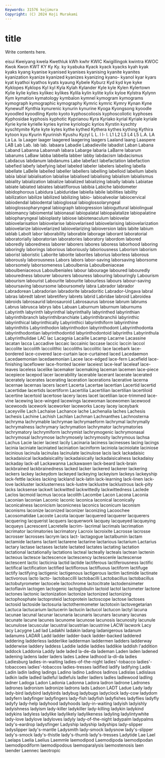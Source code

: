 ```yaml
---
Keywords: 31576 kojimura
Copyright: (C) 2024 Koji Murakami
---
```


# title

Write contents here.



eisui
Kweiyang kwela Kwethluk kWh kwhr KWIC Kwigillingok kwintra KWOC Kwok
Kwon KWT KY Ky Ky. ky kyabuka Kyack kyack kyacks
kyah kyak kyaks kyang kyanise kyanised kyanises kyanising kyanite kyanites
kyanization kyanize kyanized kyanizes kyanizing kyano- kyanol kyar kyars kyat
kyathoi kyathos kyats kyaung Kybele Kyburz Kyd kyd kye kyke
Kyklopes Kyklops Kyl kyl Kyla Kylah Kylander Kyle kyle Kylen
Kylertown Kylie kylie kylies kylikec kylikes Kylila kylin kylite kylix
kyloe Kylstra Kylynn Kym kymation kymatology kymbalon kymnel kymogram kymograms
kymograph kymographic kymography Kymric kymric Kymry Kynan Kyne Kynewulf Kynthia
kynurenic kynurin kynurine Kyoga Kyongsong kyoodle kyoodled kyoodling Kyoto kyoto
kyphoscoliosis kyphoscoliotic kyphoses Kyphosidae kyphosis kyphotic Kyprianou Kyra Kyriako kyrial
Kyriale kyriale Kyrie kyrie kyrielle kyries kyrine kyriologic kyrios Kyrstin
kyschty kyschtymite Kyte kyte kytes kythe kythed Kythera kythes kything
Kythira kytoon kyu Kyurin Kyurinish Kyushu Kyzyl L L. l
l- l. L1 L2 L3 L4 L5 L.A. LA La
La. la Laager laager laagered laagering laagers Laaland laang Laaspere
LAB Lab Lab. lab lab. labaara Labadie Labadieville labadist Laban
Labana Laband Labanna Labannah labara Labarge labaria LaBarre labarum labarums
LaBaw labba labbella labber labby labdacism labdacismus Labdacus labdanum labdanums
Labe labefact labefactation labefaction labefied labefy labefying label labeled labeler
labelers labeling labella labellate LaBelle labelled labeller labellers labelling labelloid
labellum labels labia labial labialisation labialise labialised labialising labialism labialismus
labiality labialization labialize labialized labializing labially labials Labiatae labiate labiated
labiates labiatiflorous labibia Labiche labidometer labidophorous Labidura Labiduridae labiella labile
labilities lability labilization labilize labilized labilizing labio- labioalveolar labiocervical labiodendal
labiodental labioglossal labioglossolaryngeal labioglossopharyngeal labiograph labiogression labioguttural labiolingual labiomancy labiomental
labionasal labiopalatal labiopalatalize labiopalatine labiopharyngeal labioplasty labiose labiotenaculum labiovelar labiovelarisation
labiovelarise labiovelarised labiovelarising labiovelarization labiovelarize labiovelarized labiovelarizing labioversion labis labite
labium lablab Labolt labor laborability laborable laborage laborant laboratorial laboratorially
laboratorian laboratories laboratory labordom labored laboredly laboredness laborer laborers labores
laboress laborhood laboring laboringly laborings laborious laboriously laboriousness Laborism laborism
laborist laboristic Laborite laborite laborites laborius laborless laborous laborously laborousness
Labors labors labor-saving laborsaving laborsome laborsomely laborsomeness Laboulbenia Laboulbeniaceae laboulbeniaceous
Laboulbeniales labour labourage laboured labouredly labouredness labourer labourers labouress labouring
labouringly Labourism labourism labourist Labourite labourite labourless labours labour-saving laboursaving
laboursome laboursomely labra Labrador labrador Labradorean Labradorian labradorite labradoritic Labrador-Ungava
labral labras labredt labret labretifery labrets labrid Labridae labroid Labroidea
labroids labrosaurid labrosauroid Labrosaurus labrose labrum labrums Labrus labrusca labrys
labs Labuan Laburnum laburnum laburnums Labyrinth labyrinth labyrinthal labyrinthally labyrinthed
labyrinthian labyrinthibranch labyrinthibranchiate Labyrinthibranchii labyrinthic labyrinthical labyrinthically Labyrinthici labyrinthiform labyrinthine
labyrinthitis Labyrinthodon labyrinthodon labyrinthodont Labyrinthodonta labyrinthodontian labyrinthodontid labyrinthodontoid labyrinths Labyrinthula
Labyrinthulidae LAC lac Lacagnia Lacaille Lacamp Lacarne Lacassine lacatan lacca
Laccadive laccaic laccainic laccase laccic laccin laccol laccolite laccolith laccolithic
laccoliths laccolitic lace lacebark lace-bordered lace-covered lace-curtain lace-curtained laced Lacedaemon
Lacedaemonian lacedaemonian Lacee lace-edged lace-fern Lacefield lace-finishing laceflower lace-fronted laceier
laceiest lace-leaf laceleaf lace-leaves laceless lacelike lacemaker lacemaking laceman lacemen
lace-piece lacepiece lacepod lacer lacerability lacerable lacerant lacerate lacerated lacerately
lacerates lacerating laceration lacerations lacerative lacerna lacernae lacernas lacers lacert
Lacerta Lacertae lacertian Lacertid lacertid Lacertidae lacertids lacertiform Lacertilia Lacertilian
lacertilian lacertiloid lacertine lacertoid lacertose lacery laces lacet lacetilian lace-trimmed
lace-vine lacewing lace-winged lacewings lacewoman lacewomen lacewood lacewoods lacework laceworker
laceworks Lacey lacey laceybark Laceyville Lach Lachaise Lachance lache Lachenalia
laches Lachesis lachesis Lachine Lachish Lachlan Lachman Lachnanthes Lachnosterna lachryma
lachrymable lachrymae lachrymaeform lachrymal lachrymally lachrymalness lachrymary lachrymation lachrymator lachrymatories
lachrymatory lachrymiform lachrymist lachrymogenic lachrymonasal lachrymosal lachrymose lachrymosely lachrymosity lachrymous
lachsa Lachus Lacie lacier laciest lacily Lacinaria laciness lacinesses lacing
lacings lacinia laciniate laciniated laciniation laciniform laciniola laciniolate laciniose lacinious
lacinula lacinulas lacinulate lacinulose lacis lack lackadaisic lackadaisical lackadaisicality lackadaisically
lackadaisicalness lackadaisy lackaday lack-all Lackawanna Lackawaxen lack-beard lack-brain lackbrained lackbrainedness
lacked lacker lackered lackerer lackering lackers lackey lackeydom lackeyed lackeying
lackeyism lackeys lackeyship lack-fettle lackies lacking lackland lack-latin lack-learning lack-linen
lack-love lackluster lacklusterness lack-lustre lacklustre lacklustrous lack-pity lacks lacksense lackwit
lackwitted lackwittedly lackwittedness Laclede Laclos lacmoid lacmus lacoca lacolith Lacombe
Lacon Lacona Laconia Laconian laconian Laconic laconic laconica laconical laconically
laconicalness laconicism laconicness laconics laconicum laconism laconisms laconize laconized laconizer
laconizing Lacoochee Lacosomatidae Lacoste Lacota lacquer lacquered lacquerer lacquerers lacquering
lacquerist lacquers lacquerwork lacquey lacqueyed lacqueying lacqueys Lacrescent Lacretelle lacrim-
lacrimal lacrimals lacrimation lacrimator lacrimatories lacrimatory Lacroix lacroixite Lacrosse lacrosse
lacrosser lacrosses lacrym lacs lact- lactagogue lactalbumin lactam lactamide lactams
lactant lactarene lactarine lactarious lactarium Lactarius lactary lactase lactases lactate
lactated lactates lactating lactation lactational lactationally lactations lacteal lacteally lacteals
lactean lactenin lacteous lactesce lactescence lactescency lactescenle lactescense lactescent lactic
lacticinia lactid lactide lactiferous lactiferousness lactific lactifical lactification lactified lactiflorous
lactifluous lactiform lactifuge lactify lactifying lactigenic lactigenous lactigerous lactim lactimide
lactinate lactivorous lacto lacto- lactobaccilli lactobacilli Lactobacillus lactobacillus lactobutyrometer lactocele
lactochrome lactocitrate lactodensimeter lactoflavin lactogen lactogenic lactoglobulin lactoid lactol lactometer
lactone lactones lactonic lactonization lactonize lactonized lactonizing lactophosphate lactoproteid lactoprotein
lactoscope lactose lactoses lactosid lactoside lactosuria lactothermometer lactotoxin lactovegetarian Lactuca
lactucarium lactucerin lactucin lactucol lactucon lactyl lacuna lacunae lacunal lacunar
lacunaria lacunaris lacunars lacunary lacunas lacunate lacune lacunes lacunome lacunose
lacunosis lacunosity lacunule lacunulose lacuscular lacustral lacustrian lacustrine LACW lacwork
Lacy lacy Lacygne Lad lad Ladakhi ladakin ladang ladanigerous ladanum
ladanums LADAR Ladd ladder ladder-back ladder-backed laddered laddering ladderless ladderlike
ladderman laddermen ladders ladderway ladderwise laddery laddess Laddie laddie laddies
laddikie laddish l'addition laddock Laddonia Laddy lade laded la-de-da lademan
Laden laden ladened ladening ladens lader laders lades Ladew ladhood
la-di-da ladies Ladiesburg ladies-in-waiting ladies-of-the-night ladies'-tobacco ladies'-tobaccoes ladies'-tobaccos ladies-tresses ladified
ladify ladifying Ladik Ladin ladin lading ladings Ladino ladino Ladinos
ladinos Ladislas Ladislaus ladkin ladle ladled ladleful ladlefuls ladler ladlers
ladles ladlewood ladling ladner Ladoga Ladon Ladonia Ladonna Ladora ladron
ladrone Ladrones ladrones ladronism ladronize ladrons lads Ladson LADT Ladue
Lady lady lady-bird ladybird ladybirds ladybug ladybugs ladyclock lady-cow ladydom
ladyfern ladyfinger ladyfingers lady-fish ladyfish ladyfishes ladyflies ladyfly ladyfy lady-help
ladyhood ladyhoods lady-in-waiting ladyish ladyishly ladyishness ladyism lady-killer ladykiller lady-killing
ladykin ladykind ladykins ladyless ladylike ladylikely ladylikeness ladyling ladylintywhite lady-love
ladylove ladyloves ladyly lady-of-the-night ladypalm ladypalms lady's-eardrop ladysfinger Ladyship ladyship
ladyships lady-slipper ladyslipper lady's-mantle Ladysmith lady-smock ladysnow lady's-slipper lady's-smock lady's-thistle
lady's-thumb lady's-tresses Ladytide Lae Lael Laelaps Laelia Laelius Laemmle laemodipod
Laemodipoda laemodipodan laemodipodiform laemodipodous laemoparalysis laemostenosis laen laender Laennec laeotropic
